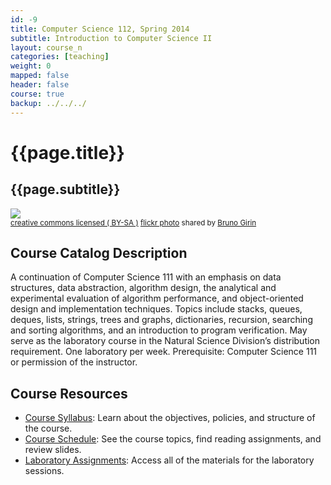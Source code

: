 ```yaml
---
id: -9
title: Computer Science 112, Spring 2014 
subtitle: Introduction to Computer Science II
layout: course_n
categories: [teaching]
weight: 0
mapped: false
header: false
course: true
backup: ../../../
---
```


# {{page.title}}

## {{page.subtitle}}

<a title="Tangled Network" href="http://flickr.com/photos/brunogirin/73014722"><img class="img-responsive-tight" src="http://farm1.static.flickr.com/34/73014722_47abcbcc7f_z.jpg" /></a><br /><small><a href="http://creativecommons.org/licenses/by-sa/2.0/">creative commons licensed ( BY-SA )</a> <a title="Tangled Network" href="http://flickr.com/photos/brunogirin/73014722">flickr photo</a> shared by <a href="http://flickr.com/people/brunogirin">Bruno Girin</a></small>

## Course Catalog Description

A continuation of Computer Science 111 with an emphasis on data structures, data abstraction, algorithm design, the
analytical and experimental evaluation of algorithm performance, and object-oriented design and implementation
techniques. Topics include stacks, queues, deques, lists, strings, trees and graphs, dictionaries, recursion, searching
and sorting algorithms, and an introduction to program verification. May serve as the laboratory course in the Natural
Science Division’s distribution requirement. One laboratory per week.  Prerequisite: Computer Science 111 or permission
of the instructor.

## Course Resources

<ul class="fa-ul">

<li><i class="fa-li fa fa-arrow-right"></i><a href="{{site.baseurl}}teaching/cs112S2014/provide/syllabus/cs112S2014-syllabus.pdf"
class="major">Course Syllabus</a>: Learn about the objectives, policies, and structure of the course. 

<li><i class="fa-li fa fa-arrow-right"></i><a href="{{site.baseurl}}teaching/cs112S2014/schedule/"
class="major">Course Schedule</a>: See the course topics, find reading assignments, and review slides.

<li><i class="fa-li fa fa-arrow-right"></i><a href="{{site.baseurl}}teaching/cs112S2014/laboratories/"
class="major">Laboratory Assignments</a>: Access all of the materials for the laboratory sessions.

</ul>
